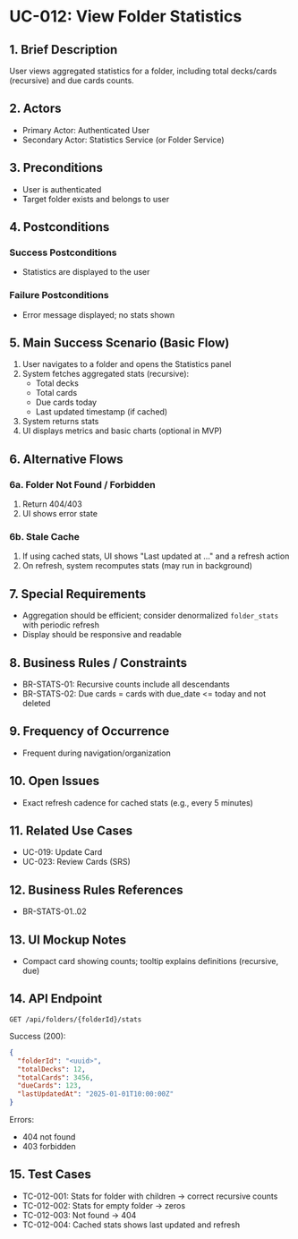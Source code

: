 # UC-012: View Folder Statistics

## 1. Brief Description

User views aggregated statistics for a folder, including total decks/cards (recursive) and due cards counts.

## 2. Actors

- Primary Actor: Authenticated User
- Secondary Actor: Statistics Service (or Folder Service)

## 3. Preconditions

- User is authenticated
- Target folder exists and belongs to user

## 4. Postconditions

### Success Postconditions

- Statistics are displayed to the user

### Failure Postconditions

- Error message displayed; no stats shown

## 5. Main Success Scenario (Basic Flow)

1. User navigates to a folder and opens the Statistics panel
2. System fetches aggregated stats (recursive):
   - Total decks
   - Total cards
   - Due cards today
   - Last updated timestamp (if cached)
3. System returns stats
4. UI displays metrics and basic charts (optional in MVP)

## 6. Alternative Flows

### 6a. Folder Not Found / Forbidden

1. Return 404/403
2. UI shows error state

### 6b. Stale Cache

1. If using cached stats, UI shows "Last updated at …" and a refresh action
2. On refresh, system recomputes stats (may run in background)

## 7. Special Requirements

- Aggregation should be efficient; consider denormalized `folder_stats` with periodic refresh
- Display should be responsive and readable

## 8. Business Rules / Constraints

- BR-STATS-01: Recursive counts include all descendants
- BR-STATS-02: Due cards = cards with due_date <= today and not deleted

## 9. Frequency of Occurrence

- Frequent during navigation/organization

## 10. Open Issues

- Exact refresh cadence for cached stats (e.g., every 5 minutes)

## 11. Related Use Cases

- UC-019: Update Card
- UC-023: Review Cards (SRS)

## 12. Business Rules References

- BR-STATS-01..02

## 13. UI Mockup Notes

- Compact card showing counts; tooltip explains definitions (recursive, due)

## 14. API Endpoint

```
GET /api/folders/{folderId}/stats
```

Success (200):

```json
{
  "folderId": "<uuid>",
  "totalDecks": 12,
  "totalCards": 3456,
  "dueCards": 123,
  "lastUpdatedAt": "2025-01-01T10:00:00Z"
}
```

Errors:

- 404 not found
- 403 forbidden

## 15. Test Cases

- TC-012-001: Stats for folder with children -> correct recursive counts
- TC-012-002: Stats for empty folder -> zeros
- TC-012-003: Not found -> 404
- TC-012-004: Cached stats shows last updated and refresh
